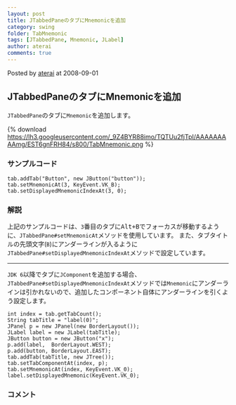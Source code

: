 ```yaml
---
layout: post
title: JTabbedPaneのタブにMnemonicを追加
category: swing
folder: TabMnemonic
tags: [JTabbedPane, Mnemonic, JLabel]
author: aterai
comments: true
---
```


Posted by [aterai](http://terai.xrea.jp/aterai.html) at 2008-09-01

## JTabbedPaneのタブにMnemonicを追加
`JTabbedPane`のタブに`Mnemonic`を追加します。

{% download https://lh3.googleusercontent.com/_9Z4BYR88imo/TQTUu2fjTpI/AAAAAAAAAmg/EST6gnFRH84/s800/TabMnemonic.png %}

### サンプルコード
<pre class="prettyprint"><code>tab.addTab("Button", new JButton("button"));
tab.setMnemonicAt(3, KeyEvent.VK_B);
tab.setDisplayedMnemonicIndexAt(3, 0);
</code></pre>

### 解説
上記のサンプルコードは、`3`番目のタブに<kbd>Alt+B</kbd>でフォーカスが移動するように、`JTabbedPane#setMnemonicAt`メソッドを使用しています。
また、タブタイトルの先頭文字(`B`)にアンダーラインが入るように`JTabbedPane#setDisplayedMnemonicIndexAt`メソッドで設定しています。

- - - -
`JDK 6`以降でタブに`JComponent`を追加する場合、`JTabbedPane#setDisplayedMnemonicIndexAt`メソッドでは`Mnemonic`にアンダーラインは引かれないので、追加したコンポーネント自体にアンダーラインを引くよう設定します。

<pre class="prettyprint"><code>int index = tab.getTabCount();
String tabTitle = "label(0)";
JPanel p = new JPanel(new BorderLayout());
JLabel label = new JLabel(tabTitle);
JButton button = new JButton("x");
p.add(label,  BorderLayout.WEST);
p.add(button, BorderLayout.EAST);
tab.addTab(tabTitle, new JTree());
tab.setTabComponentAt(index, p);
tab.setMnemonicAt(index, KeyEvent.VK_0);
label.setDisplayedMnemonic(KeyEvent.VK_0);
</code></pre>

### コメント
